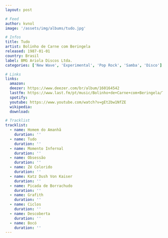 ```yaml
---
layout: post

# Feed
author: kvnol
image: '/assets/img/albums/tudo.jpg'

# Infos
title: Tudo
artist: Bolinho de Carne com Beringela
released: 1987-01-01
country: Brasil
label: BMG Ariola Discos Ltda.
categories: ['New Wave', 'Experimental', 'Pop Rock', 'Samba', 'Disco']

# Links
links:
  amazon:
  deezer: https://www.deezer.com/br/album/160164542
  lastfm: https://www.last.fm/pt/music/Bolinho+de+Carne+com+Beringela/Tudo
  spotify:
  youtube: https://www.youtube.com/watch?v=gEt2bw1NfZE
  wikipedia:
  download:

# Tracklist
tracklist:
  - name: Homem do Amanhã
    duration: ''
  - name: Tudo
    duration: ''
  - name: Momento Infernal
    duration: ''
  - name: Obsessão
    duration: ''
  - name: Zé Colorido
    duration: ''
  - name: Katz Dush Von Kaiser
    duration: ''
  - name: Picada de Borrachudo
    duration: ''
  - name: Grafith
    duration: ''
  - name: Ciclos
    duration: ''
  - name: Descoberta
    duration: ''
  - name: Bocó
    duration: ''
---
```

